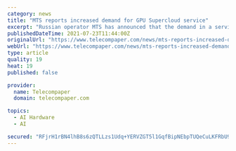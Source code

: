 ```yaml
---
category: news
title: "MTS reports increased demand for GPU Supercloud service"
excerpt: "Russian operator MTS has announced that the demand in a service GPU Supercloud from its subsidiary CloudMTS tripled year-on-year in the first half of this year, reports Cnews.ru. The service is popular among large and medium-size companies."
publishedDateTime: 2021-07-23T11:44:00Z
originalUrl: "https://www.telecompaper.com/news/mts-reports-increased-demand-for-gpu-supercloud-service--1391322"
webUrl: "https://www.telecompaper.com/news/mts-reports-increased-demand-for-gpu-supercloud-service--1391322"
type: article
quality: 19
heat: 19
published: false

provider:
  name: Telecompaper
  domain: telecompaper.com

topics:
  - AI Hardware
  - AI

secured: "RFjrH1rBN4lhB8s6zQTLLzs1Udq+YERVZGT5l1GqfBipNEbpTUQeCuLKFRbU9OO0ljpFyVXU/bZBPLDr7aCBGkYUgtXuSXOq75kEwyhqisu8M4fN7mwFCzZN0tc/lTF9DG4PfQ2FeIWzTAUVL5ogfus4qzX+5NIyRh5lgxh8twdwVCpbLSsW9jAvvoijKqJsb9Qc0d0weybasRgQOpybqgLorNqdbsx1nkr2GqwQ1YLc476xoQlf8hWORnozHyvUKus1hCTAjDe8kM9Cki01k7SV07w3jtvg5eGV63q3uGXBZHFHvFy4IgswRKZsOWSmhblOkRVbtar69cM3ksrrcqveLaBSgX7nLUCiKXArzPg=;e32HVqRrsThyenHa2matbQ=="
---
```


